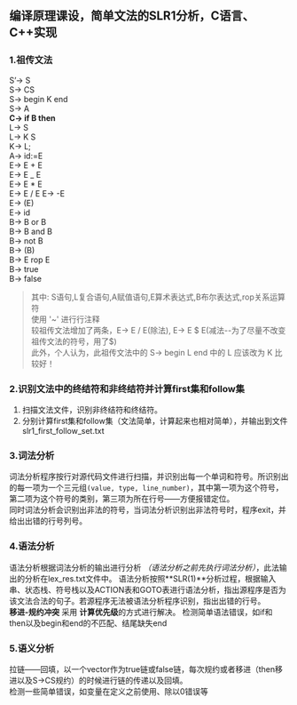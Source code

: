 ## **编译原理课设**，简单文法的SLR1分析，C语言、C++实现

### 1.祖传文法 
S’-> S  
S-> CS  
S-> begin K end  
S-> A  
**C-> if B then**  
L-> S  
L-> K S  
K-> L;  
A-> id:=E  
E-> E + E  
E-> E _ E  
E-> E * E  
E-> E / E 
E-> -E  
E-> (E)  
E-> id  
B-> B or B  
B-> B and B  
B-> not B  
B-> (B)   
B-> E rop E  
B-> true  
B-> false  
> 其中:
S语句,L复合语句,A赋值语句,E算术表达式,B布尔表达式,rop关系运算符  
使用 '~' 进行行注释  
较祖传文法增加了两条，E-> E / E(除法), E-> E $ E(减法--为了尽量不改变祖传文法的符号，用了$)  
此外，个人认为，此祖传文法中的 S-> begin L end 中的 L 应该改为 K 比较好！

### 2.识别文法中的终结符和非终结符并计算first集和follow集
1. 扫描文法文件，识别非终结符和终结符。  
2. 分别计算first集和follow集（文法简单，计算起来也相对简单），并输出到文件slr1_first_follow_set.txt  

### 3.词法分析
词法分析程序按行对源代码文件进行扫描，并识别出每一个单词和符号。所识别出的每一项为一个三元组`(value, type, line_number)`，其中第一项为这个符号，第二项为这个符号的类别，第三项为所在行号——方便报错定位。  
同时词法分析会识别出非法的符号，当词法分析识别出非法符号时，程序exit，并给出出错的行号列号。 

### 4.语法分析
语法分析根据词法分析的输出进行分析 *（语法分析之前先执行词法分析）*，此法输出的分析在lex_res.txt文件中。
语法分析按照**SLR(1)**分析过程，根据输入串、状态栈、符号栈以及ACTION表和GOTO表进行语法分析，指出源程序是否为该文法合法的句子。若源程序无法被语法分析程序识别，指出出错的行号。   
**移进-规约冲突** 采用 **计算优先级**的方式进行解决。
检测简单语法错误，如if和then以及begin和end的不匹配、结尾缺失end

### 5.语义分析
拉链——回填，以一个vector作为true链或false链，每次规约或者移进（then移进以及S->CS规约）的时候进行链的传递以及回填。   
检测一些简单错误，如变量在定义之前使用、除以0错误等